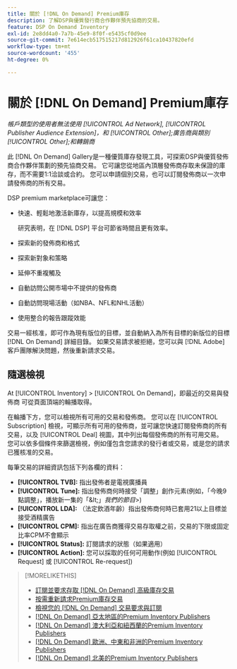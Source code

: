 ```yaml
---
title: 關於 [!DNL On Demand] Premium庫存
description: 了解DSP與優質發行商合作夥伴預先協商的交易。
feature: DSP On Demand Inventory
exl-id: 2e8dd4a0-7a7b-45e9-8f0f-e5435cf0d9ee
source-git-commit: 7e614ecb517515217d812926f61ca10437820efd
workflow-type: tm+mt
source-wordcount: '455'
ht-degree: 0%

---
```


# 關於 [!DNL On Demand] Premium庫存

*帳戶類型的使用者無法使用 [!UICONTROL Ad Network], [!UICONTROL Publisher Audience Extension]，和 [!UICONTROL Other];廣告商與類別 [!UICONTROL Other];和轉銷商*

此 [!DNL On Demand] Gallery是一種優質庫存發現工具，可探索DSP與優質發佈商合作夥伴策劃的預先協商交易。 它可讓您從地區內頂層發佈商存取未保證的庫存，而不需要1:1洽談或合約。 您可以申請個別交易，也可以訂閱發佈商以一次申請發佈商的所有交易。

DSP premium marketplace可讓您：

* 快速、輕鬆地激活新庫存，以提高規模和效率

   研究表明，在 [!DNL DSP] 平台可節省時間且更有效率。

* 探索新的發佈商和格式

* 探索新對象和策略

* 延伸不重複觸及

* 自動訪問公開市場中不提供的發佈商

* 自動訪問現場活動（如NBA、NFL和NHL活動）

* 使用整合的報告跟蹤效能

交易一經核准，即可作為現有版位的目標，並自動納入為所有目標的新版位的目標 [!DNL On Demand] 詳細目錄。 如果交易請求被拒絕，您可以與 [!DNL Adobe] 客戶團隊解決問題，然後重新請求交易。

## 隨選檢視

At [!UICONTROL Inventory] > [!UICONTROL On Demand]，即最近的交易與發佈商 <!-- how recent? --> 可從頁面頂端的輪播取得。

在輪播下方，您可以檢視所有可用的交易和發佈商。 您可以在 [!UICONTROL Subscription] 檢視，可顯示所有可用的發佈商，並可讓您快速訂閱發佈商的所有交易，以及 [!UICONTROL Deal] 視圖，其中列出每個發佈商的所有可用交易。 您可以依多個條件來篩選檢視，例如僅包含您請求的發行者或交易，或是您的請求已獲核准的交易。

每筆交易的詳細資訊包括下列各欄的資料：

* **[!UICONTROL TVB]:** 指出發佈者是電視廣播員
* **[!UICONTROL Tune]:** 指出發佈商何時接受「調整」創作元素(例如，「今晚9點調整」，播放新一集的「\&lt;」*我們的節目*\>)
* **[!UICONTROL LDA]:** （法定飲酒年齡）指出發佈商何時已套用21以上目標並接受酒精廣告
* **[!UICONTROL CPM]:** 指出在廣告商獲得交易存取權之前，交易的下限或固定比率CPM不會顯示
* **[!UICONTROL Status]:** 訂閱請求的狀態（如果適用）
* **[!UICONTROL Action]:** 您可以採取的任何可用動作(例如 [!UICONTROL Request] 或 [!UICONTROL Re-request])

>[!MORELIKETHIS]
>
>* [訂閱並要求存取 [!DNL On Demand] 高級庫存交易](on-demand-inventory-subscribe.md)
>* [按需重新請求Premium庫存交易](on-demand-inventory-rerequest.md)
>* [檢視您的 [!DNL On Demand] 交易要求與訂閱](on-demand-inventory-view-status.md)
>* [[!DNL On Demand] 亞太地區的Premium Inventory Publishers](on-demand-inventory-publishers-apac.md)
>* [[!DNL On Demand] 澳大利亞和紐西蘭的Premium Inventory Publishers](on-demand-inventory-publishers-anz.md)
>* [[!DNL On Demand] 歐洲、中東和非洲的Premium Inventory Publishers](on-demand-inventory-publishers-emea.md)
>* [[!DNL On Demand] 北美的Premium Inventory Publishers](on-demand-inventory-publishers-na.md)

